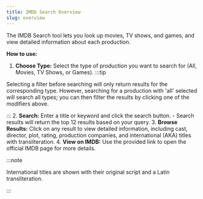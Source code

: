 ```yaml
---
title: IMDb Search Overview
slug: overview
---
```


The IMDB Search tool lets you look up movies, TV shows, and games, and view detailed information about each production.

**How to use:**
1. **Choose Type:** Select the type of production you want to search for (All, Movies, TV Shows, or Games).
:::tip

Selecting a filter before searching will only return results for the corresponding type. However, searching for a production with 'all' selected will search all types; you can then filter the results by clicking one of the modifiers above.

:::
2. **Search:** Enter a title or keyword and click the search button.
    - Search results will return the top 12 results based on your query.
3. **Browse Results:** Click on any result to view detailed information, including cast, director, plot, rating, production companies, and international (AKA) titles with transliteration.
4. **View on IMDB:** Use the provided link to open the official IMDB page for more details.

:::note

International titles are shown with their original script and a Latin transliteration.

:::
